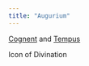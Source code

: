 ```yaml
---
title: "Augurium"
---
```


[Cognent](Religions/Gods/Cognent.md) and [Tempus](Religions/Gods/Tempus.md)

Icon of Divination